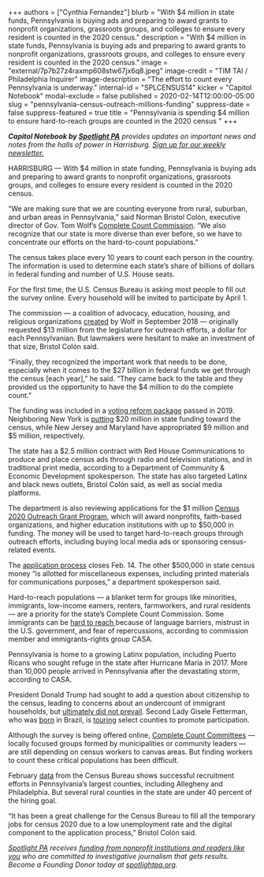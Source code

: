 +++
authors = ["Cynthia Fernandez"]
blurb = "With $4 million in state funds, Pennsylvania is buying ads and preparing to award grants to nonprofit organizations, grassroots groups, and colleges to ensure every resident is counted in the 2020 census."
description = "With $4 million in state funds, Pennsylvania is buying ads and preparing to award grants to nonprofit organizations, grassroots groups, and colleges to ensure every resident is counted in the 2020 census."
image = "external/7p7b27z4raxmp608stw67jx6q8.jpeg"
image-credit = "TIM TAI / Philadelphia Inquirer"
image-description = "The effort to count every Pennsylvania is underway."
internal-id = "SPLCENSUS14"
kicker = "Capitol Notebook"
modal-exclude = false
published = 2020-02-14T12:00:00-05:00
slug = "pennsylvania-census-outreach-millions-funding"
suppress-date = false
suppress-featured = true
title = "Pennsylvania is spending $4 million to ensure hard-to-reach groups are counted in the 2020 census  "
+++

<i><b>Capitol Notebook by </b></i><a href="https://www.spotlightpa.org/"><i><b>Spotlight PA</b></i></a><i> provides updates on important news and notes from the halls of power in Harrisburg. </i><a href="https://www.spotlightpa.org/newsletters"><i>Sign up for our weekly newsletter.</i></a>

HARRISBURG — With $4 million in state funding, Pennsylvania is buying ads and preparing to award grants to nonprofit organizations, grassroots groups, and colleges to ensure every resident is counted in the 2020 census.

“We are making sure that we are counting everyone from rural, suburban, and urban areas in Pennsylvania,” said Norman Bristol Colón, executive director of Gov. Tom Wolf’s <a href="https://web.archive.org/web/20210906171920/https://pennsylvaniacounts2020.info/Complete-Count-Committees">Complete Count Commission</a>. “We also recognize that our state is more diverse than ever before, so we have to concentrate our efforts on the hard-to-count populations.”

The census takes place every 10 years to count each person in the country. The information is used to determine each state’s share of billions of dollars in federal funding and number of U.S. House seats.

For the first time, the U.S. Census Bureau is asking most people to fill out the survey online. Every household will be invited to participate by April 1.

The commission — a coalition of advocacy, education, housing, and religious organizations <a href="https://web.archive.org/web/20230117043103/https://www.governor.pa.gov/newsroom/pennsylvania-announces-composition-of-census-2020-complete-count-commission/">created</a> by Wolf in September 2018 — originally requested $13 million from the legislature for outreach efforts, a dollar for each Pennsylvanian. But lawmakers were hesitant to make an investment of that size, Bristol Colón said.

“Finally, they recognized the important work that needs to be done, especially when it comes to the $27 billion in federal funds we get through the census \[each year],” he said. “They came back to the table and they provided us the opportunity to have the $4 million to do the complete count.”

The funding was included in a <a href="https://www.inquirer.com/politics/pennsylvania/pa-election-reform-deal-20191023.html" target=_blank>voting reform package</a> passed in 2019. Neighboring New York is <a href="https://web.archive.org/20200110043656/https://www.ncsl.org/research/redistricting/2020-census-resources-and-legislation.aspx">putting</a> $20 million in state funding toward the census, while New Jersey and Maryland have appropriated $9 million and $5 million, respectively.

<script src="https://www.spotlightpa.org/embed.js" async></script><div data-spl-embed-version="1" data-spl-src="https://www.spotlightpa.org/embeds/newsletter/"></div>

The state has a $2.5 million contract with Red House Communications to produce and place census ads through radio and television stations, and in traditional print media, according to a Department of Community &amp; Economic Development spokesperson. The state has also targeted Latinx and black news outlets, Bristol Colón said, as well as social media platforms.

The department is also reviewing applications for the $1 million <a href="https://dced.pa.gov/programs/census-2020-outreach-grant-program/">Census 2020 Outreach Grant Program</a>, which will award nonprofits, faith-based organizations, and higher education institutions with up to $50,000 in funding. The money will be used to target hard-to-reach groups through outreach efforts, including buying local media ads or sponsoring census-related events.

The <a href="https://dced.pa.gov/programs/census-2020-outreach-grant-program/">application process</a> closes Feb. 14. The other $500,000 in state census money “is allotted for miscellaneous expenses, including printed materials for communications purposes,” a department spokesperson said.

Hard-to-reach populations — a blanket term for groups like minorities, immigrants, low-income earners, renters, farmworkers, and rural residents — are a priority for the state’s Complete Count Commission. Some immigrants can be <a href="https://web.archive.org/web/20210907001735/https://pennsylvaniacounts2020.info/Portals/84/docs/Presentations/Summit/CASA_2020.pdf">hard to reach </a>because of language barriers, mistrust in the U.S. government, and fear of repercussions, according to commission member and immigrants-rights group CASA.

Pennsylvania is home to a growing Latinx population, including Puerto Ricans who sought refuge in the state after Hurricane Maria in 2017. More than 10,000 people arrived in Pennsylvania after the devastating storm, according to CASA.

President Donald Trump had sought to add a question about citizenship to the census, leading to concerns about an undercount of immigrant households, but <a href="https://www.inquirer.com/politics/nation/trump-barr-census-citizenship-question-executive-action-20190711.html">ultimately did not prevail</a>. Second Lady Gisele Fetterman, who was <a href="https://www.inquirer.com/philly/news/politics/20160412_Meet_the_other_Fetterman_who_should_probably_also_run_for_public_office.html" target=_blank>born</a> in Brazil, is <a href="https://dced.pa.gov/newsroom/second-lady-fetterman-announces-2020-census-tour-dates/" target=_blank>touring</a> select counties to promote participation.

Although the survey is being offered online, <a href="https://web.archive.org/web/20210906171920/https://pennsylvaniacounts2020.info/Complete-Count-Committees">Complete Count Committees</a> — locally focused groups formed by municipalities or community leaders — are still depending on census workers to canvas areas. But finding workers to count these critical populations has been difficult.

February <a href="https://public.tableau.com/profile/us.census.bureau#!/vizhome/RecruitingGoalsCensus2020/PercentofPeakOpsRecruitingGoal">data</a> from the Census Bureau shows successful recruitment efforts in Pennsylvania’s largest counties, including Allegheny and Philadelphia. But several rural counties in the state are under 40 percent of the hiring goal.

“It has been a great challenge for the Census Bureau to fill all the temporary jobs for census 2020 due to a low unemployment rate and the digital component to the application process,” Bristol Colón said.

<a href="https://www.spotlightpa.org/"><i>Spotlight PA</i></a><i> receives </i><a href="https://www.spotlightpa.org/support"><i>funding from nonprofit institutions and readers like you</i></a><i> who are committed to investigative journalism that gets results. Become a Founding Donor today at </i><a href="https://www.spotlightpa.org/"><i>spotlightpa.org</i></a><i>.</i>
